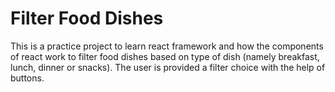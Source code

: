 # Filter Food Dishes

This is a practice project to learn react framework and how the components of react work to filter food dishes based on type of dish (namely breakfast, lunch, dinner or snacks). The user is provided a filter choice with the help of buttons. 
